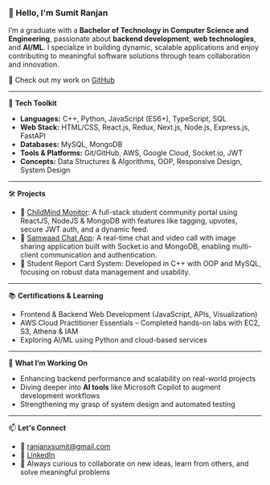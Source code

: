 ### 👋 Hello, I'm Sumit Ranjan

I’m a graduate with a **Bachelor of Technology in Computer Science and Engineering**, passionate about **backend development**, **web technologies**, and **AI/ML**. I specialize in building dynamic, scalable applications and enjoy contributing to meaningful software solutions through team collaboration and innovation.

🔗 Check out my work on [GitHub](https://github.com/ranjanxsumit)

---

🔧 **Tech Toolkit**
- **Languages:** C++, Python, JavaScript (ES6+), TypeScript, SQL
- **Web Stack:** HTML/CSS, React.js, Redux, Next.js, Node.js, Express.js, FastAPI
- **Databases:** MySQL, MongoDB
- **Tools & Platforms:** Git/GitHub, AWS, Google Cloud, Socket.io, JWT
- **Concepts:** Data Structures & Algorithms, OOP, Responsive Design, System Design

---

🛠 **Projects**
- 🧵 [ChildMind Monitor](https://childmind-community-forum.netlify.app/): A full-stack student community portal using ReactJS, NodeJS & MongoDB with features like tagging, upvotes, secure JWT auth, and a dynamic feed.
- 💬 [Samwaad Chat App](https://prod-samwaad.onrender.com/): A real-time chat and video call with image sharing application built with Socket.io and MongoDB, enabling multi-client communication and authentication.
- 🧾 Student Report Card System: Developed in C++ with OOP and MySQL, focusing on robust data management and usability.

---

📚 **Certifications & Learning**
- Frontend & Backend Web Development (JavaScript, APIs, Visualization)
- AWS Cloud Practitioner Essentials – Completed hands-on labs with EC2, S3, Athena & IAM
- Exploring AI/ML using Python and cloud-based services

---

🎯 **What I’m Working On**
- Enhancing backend performance and scalability on real-world projects
- Diving deeper into **AI tools** like Microsoft Copilot to augment development workflows
- Strengthening my grasp of system design and automated testing

---

📫 **Let's Connect**
- 📧 ranjanxsumit@gmail.com
- 💼 [LinkedIn](https://www.linkedin.com/in/ranjanxsumit/) 
- 🧠 Always curious to collaborate on new ideas, learn from others, and solve meaningful problems

